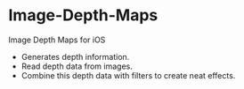 # Image-Depth-Maps

Image Depth Maps for iOS

- Generates depth information.
- Read depth data from images.
- Combine this depth data with filters to create neat effects.
